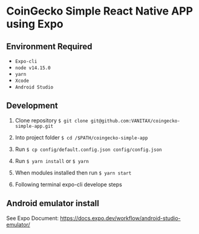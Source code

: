# CoinGecko Simple React Native APP using Expo

## Environment Required

- `Expo-cli`
- `node v14.15.0`
- `yarn`
- `Xcode`
- `Android Studio`

## Development


1. Clone repository `$ git clone git@github.com:VANITAX/coingecko-simple-app.git`

2. Into project folder `$ cd /$PATH/coingecko-simple-app`

3. Run `$ cp config/default.config.json config/config.json`

4. Run `$ yarn install` or `$ yarn`

5. When modules installed then run `$ yarn start`

6. Following terminal expo-cli develope steps 


## Android emulator install

See Expo Document: https://docs.expo.dev/workflow/android-studio-emulator/

